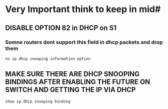 # Very Important think to keep in mid#
## **DISABLE OPTION 82 in DHCP on S1** ##
### Somne routers dont support this field in dhcp packets and drop them ###
```
no ip dhcp snooping information option
```
## **MAKE SURE THERE ARE DHCP SNOOPING BINDINGS AFTER ENABLING THE FUTURE ON SWITCH AND GETTING THE IP VIA DHCP** ##
```
show ip dhcp snooping binding
```